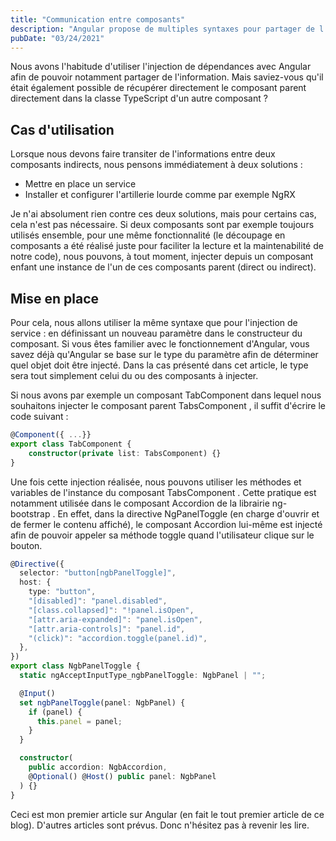 ```yaml
---
title: "Communication entre composants"
description: "Angular propose de multiples syntaxes pour partager de l'informations entre des composants.Mais connaissez-vous celle-ci ?"
pubDate: "03/24/2021"
---
```


Nous avons l'habitude d'utiliser l'injection de dépendances avec Angular afin de pouvoir notamment partager de l'information. Mais saviez-vous qu'il était également possible de récupérer directement le composant parent directement dans la classe TypeScript d'un autre composant ?

## Cas d'utilisation

Lorsque nous devons faire transiter de l'informations entre deux composants indirects, nous pensons immédiatement à deux solutions :

- Mettre en place un service
- Installer et configurer l'artillerie lourde comme par exemple NgRX

Je n'ai absolument rien contre ces deux solutions, mais pour certains cas, cela n'est pas nécessaire. Si deux composants sont par exemple toujours utilisés ensemble, pour une même fonctionnalité (le découpage en composants a été réalisé juste pour faciliter la lecture et la maintenabilité de notre code), nous pouvons, à tout moment, injecter depuis un composant enfant une instance de l'un de ces composants parent (direct ou indirect).

## Mise en place

Pour cela, nous allons utiliser la même syntaxe que pour l'injection de service : en définissant un nouveau paramètre dans le constructeur du composant. Si vous êtes familier avec le fonctionnement d'Angular, vous savez déjà qu'Angular se base sur le type du paramètre afin de déterminer quel objet doit être injecté. Dans la cas présenté dans cet article, le type sera tout simplement celui du ou des composants à injecter.

Si nous avons par exemple un composant TabComponent dans lequel nous souhaitons injecter le composant parent TabsComponent , il suffit d'écrire le code suivant :

```typescript
@Component({ ...}}
export class TabComponent {
    constructor(private list: TabsComponent) {}
}
```

Une fois cette injection réalisée, nous pouvons utiliser les méthodes et variables de l'instance du composant TabsComponent . Cette pratique est notamment utilisée dans le composant Accordion de la librairie ng-bootstrap . En effet, dans la directive NgPanelToggle (en charge d'ouvrir et de fermer le contenu affiché), le composant Accordion lui-même est injecté afin de pouvoir appeler sa méthode toggle quand l'utilisateur clique sur le bouton.

```typescript
@Directive({
  selector: "button[ngbPanelToggle]",
  host: {
    type: "button",
    "[disabled]": "panel.disabled",
    "[class.collapsed]": "!panel.isOpen",
    "[attr.aria-expanded]": "panel.isOpen",
    "[attr.aria-controls]": "panel.id",
    "(click)": "accordion.toggle(panel.id)",
  },
})
export class NgbPanelToggle {
  static ngAcceptInputType_ngbPanelToggle: NgbPanel | "";

  @Input()
  set ngbPanelToggle(panel: NgbPanel) {
    if (panel) {
      this.panel = panel;
    }
  }

  constructor(
    public accordion: NgbAccordion,
    @Optional() @Host() public panel: NgbPanel
  ) {}
}
```

Ceci est mon premier article sur Angular (en fait le tout premier article de ce blog). D'autres articles sont prévus. Donc n'hésitez pas à revenir les lire.
